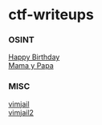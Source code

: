 # ctf-writeups


### OSINT
[Happy Birthday](deadface-HappyBirthday.md) \
[Mama y Papa](deadface-Mama_Y_Papa.md)

### MISC
[vimjail](lakeCTF-vimjail.md) \
[vimjail2](lakeCTF-vimjail2.md) 
